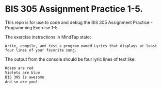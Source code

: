 # BIS 305 Assignment Practice 1-5.

This repo is for use to code and debug the BIS 305 Assignment Practice - Programming Exercise 1-5.

The exercise instructions in MindTap state:
```text
Write, compile, and test a program named Lyrics that displays at least four lines of your favorite song.
```

The output from the console should be four lyric lines of text like:
```html
Roses are red
Violets are blue
BIS 305 is awesome
And so are you!
```